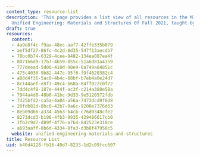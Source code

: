 ```yaml
---
content_type: resource-list
description: 'This page provides a list view of all resources in the MIT course 16.001
  Unified Engineering: Materials and Structures 0f Fall 2021, taught by Raul Radovitzky.'
draft: true
resources:
  content:
  - 4a9e8f4c-f9aa-48ec-aaf7-42ffe335b079
  - aef5df27-86fc-4c2d-8d35-547f13aecdb7
  - 78bc0b74-6329-4cee-9482-134ea087ea4f
  - 8071b6d9-17b7-4b59-855c-51a6d81a4359
  - 777deead-5d00-410d-90e9-0a749a84851c
  - 475c4030-9b82-447c-95f6-f9f4620382c4
  - a88d4f36-5ac0-4b4c-88bf-b7eb4a0e24d7
  - 8c144aef-e8f3-49c4-b68a-84ff022c0f72
  - 7dd4c4f8-187e-444f-ac3f-c214a388e58a
  - 7944a4d8-48b0-41bc-9d33-9e5120572fdb
  - 7425bfd2-ca5a-4a84-a56a-7473dcd9f6d8
  - 20fdb81d-8bc0-42b7-9a6c-9208e7376d63
  - 8eb09d66-a334-4563-b4cb-c76d0348cfe2
  - 8273dcd3-b196-4fb3-9935-429486617cb0
  - 1fb2c9d7-d89f-4f76-a764-842523e318ce
  - a693aaff-8b6d-4334-8fa3-d3b8f47958c5
  website: unified-engineering-materials-and-structures
title: Resource List
uid: b46d4128-fb16-40d7-8233-1d2c09fcc607
---
```

